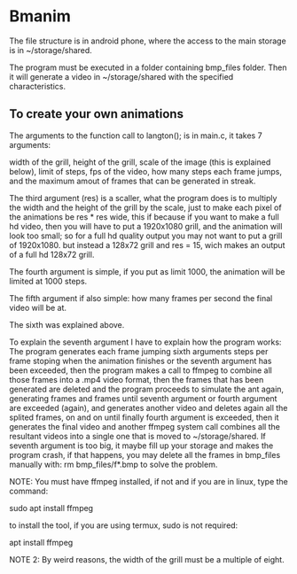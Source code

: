# Bmanim

The file structure is in android phone, where the access to the main storage is in ~/storage/shared.

The program must be executed in a folder containing bmp_files folder. Then it will generate a video in ~/storage/shared with the specified characteristics.

## To create your own animations

The arguments to the function call to langton(); is in main.c, it takes 7 arguments:

width of the grill, height of the grill, scale of the image (this is explained below), limit of steps, fps of the video, how many steps each frame jumps, and the maximum amout of frames that can be generated in streak.

The third argument (res) is a scaller, what the program does is to multiply the width and the height of the grill by the scale, just to make each pixel of the animations be res * res wide, this if because if you want to make a full hd video, then you will have to put a 1920x1080 grill, and the animation will look too small; so for a full hd quality output you may not want to put a grill of 1920x1080. but instead a 128x72 grill and res = 15, wich makes an output of a full hd 128x72 grill.

The fourth argument is simple, if you put as limit 1000, the animation will be limited at 1000 steps.

The fifth argument if also simple: how many frames per second the final video will be at.

The sixth was explained above.

To explain the seventh argument I have to explain how the program works: The program generates each frame jumping sixth arguments steps per frame stoping when the animation finishes or the seventh argument has been exceeded, then the program makes a call to ffmpeg to combine all those frames into a .mp4 video format, then the frames that has been generated are deleted and the program proceeds to simulate the ant again, generating frames and frames until seventh argument or fourth argument are exceeded (again), and generates another video and deletes again all the splited frames, on and on until finally fourth argument is exceeded, then it generates the final video and another ffmpeg system call combines all the resultant videos into a single one that is moved to ~/storage/shared. If seventh argument is too big, it maybe fill up your storage and makes the program crash, if that happens, you may delete all the frames in bmp_files manually with:
rm bmp_files/f*.bmp to solve the problem.

NOTE: You must have ffmpeg installed, if not and if you are in linux, type the command: 

sudo apt install ffmpeg

to install the tool, if you are using termux, sudo is not required:

apt install ffmpeg

NOTE 2: By weird reasons, the width of the grill must be a multiple of eight.

